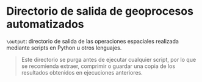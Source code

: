 # Directorio de salida de geoprocesos automatizados

`\output`: directorio de salida de las operaciones espaciales realizada mediante scripts en Python u otros lenguajes. 

> Este directorio se purga antes de ejecutar cualquier script, por lo que se recomienda extraer, comprimir o guardar una copia de los resultados obtenidos en ejecuciones anteriores.